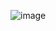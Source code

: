 ![image](https://github.com/Yana-Gus/HW_7.2_Docker/assets/126955638/c0ca7688-739b-42be-8f54-88241ffb6cb0)
